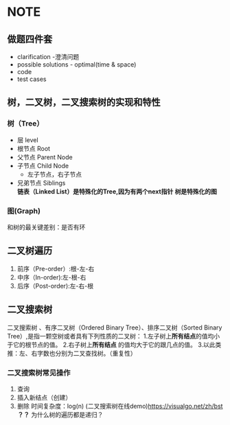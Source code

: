 # NOTE
## 做题四件套
 - clarification -澄清问题
 - possible solutions - optimal(time & space)
 - code 
 - test cases
## 树，二叉树，二叉搜索树的实现和特性
### 树（Tree）
 - 层 level
 - 根节点 Root
 - 父节点 Parent Node
 - 子节点 Child Node
      - 左子节点，右子节点
 - 兄弟节点 Siblings  
  **链表（Linked List）是特殊化的Tree,因为有两个next指针**
  **树是特殊化的图**

### 图(Graph)
和树的最关键差别：是否有环

## 二叉树遍历
1. 前序（Pre-order）:根-左-右
2. 中序（In-order):左-根-右
3. 后序（Post-order):左-右-根
 
## 二叉搜索树
二叉搜索树 、有序二叉树（Ordered Binary Tree）、排序二叉树（Sorted Binary Tree）,是指一颗空树或者具有下列性质的二叉树：
1.左子树上**所有结点**的值均小于它的根节点的值。
2.右子树上**所有结点** 的值均大于它的跟几点的值。
3.以此类推：左、右字数也分别为二叉查找树。（重复性）

### 二叉搜索树常见操作
1. 查询
2. 插入新结点（创建）
3. 删除
  时间复杂度：log(n)
(二叉搜索树在线demo)<https://visualgo.net/zh/bst>
**？？** 为什么树的遍历都是递归？